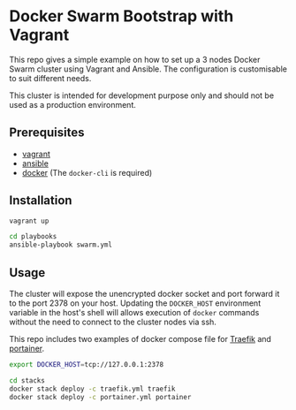 # Docker Swarm Bootstrap with Vagrant

This repo gives a simple example on how to set up a 3 nodes Docker Swarm cluster using Vagrant and Ansible.
The configuration is customisable to suit different needs.

This cluster is intended for development purpose only and should not be used as a production environment.

## Prerequisites

- [vagrant](https://www.vagrantup.com/docs/installation)
- [ansible](https://docs.ansible.com/ansible/latest/installation_guide/index.html)
- [docker](https://docs.docker.com/engine/install/) (The `docker-cli` is required)

## Installation

```sh
vagrant up

cd playbooks
ansible-playbook swarm.yml
```

## Usage

The cluster will expose the unencrypted docker socket and port forward it to the port 2378 on your host.
Updating the `DOCKER_HOST` environment variable in the host's shell will allows execution of `docker` commands without the need to connect to the cluster nodes via ssh.

This repo includes two examples of docker compose file for [Traefik](https://github.com/traefik/traefik) and [portainer](https://github.com/portainer/portainer).

```sh
export DOCKER_HOST=tcp://127.0.0.1:2378

cd stacks
docker stack deploy -c traefik.yml traefik
docker stack deploy -c portainer.yml portainer
```
